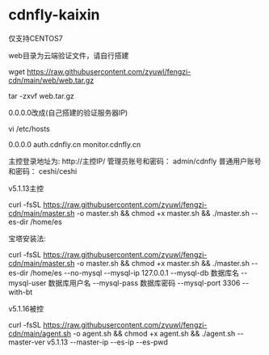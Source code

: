 # cdnfly-kaixin
仅支持CENTOS7

web目录为云端验证文件，请自行搭建

wget https://raw.githubusercontent.com/zyuwl/fengzi-cdn/main/web/web.tar.gz

tar -zxvf web.tar.gz

0.0.0.0改成(自己搭建的验证服务器IP)

vi /etc/hosts

0.0.0.0  auth.cdnfly.cn monitor.cdnfly.cn

主控登录地址为: http://主控IP/
管理员账号和密码： admin/cdnfly
普通用户账号和密码： ceshi/ceshi


v5.1.13主控

curl -fsSL https://raw.githubusercontent.com/zyuwl/fengzi-cdn/main/master.sh -o master.sh && chmod +x master.sh && ./master.sh --es-dir /home/es


宝塔安装法:

curl -fsSL https://raw.githubusercontent.com/zyuwl/fengzi-cdn/main/master.sh -o master.sh && chmod +x master.sh && ./master.sh --es-dir /home/es --no-mysql --mysql-ip 127.0.0.1 --mysql-db 数据库名 --mysql-user 数据库用户名 --mysql-pass 数据库密码 --mysql-port 3306  --with-bt




v5.1.16被控

curl -fsSL https://raw.githubusercontent.com/zyuwl/fengzi-cdn/main/agent.sh -o agent.sh  && chmod +x agent.sh && ./agent.sh --master-ver v5.1.13 --master-ip  --es-ip  --es-pwd 



